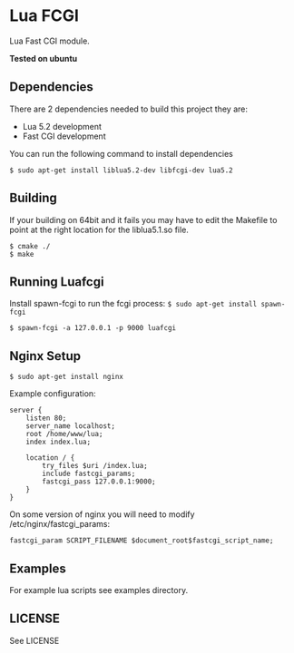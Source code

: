 # Lua FCGI

Lua Fast CGI module.

**Tested on ubuntu**

## Dependencies

There are 2 dependencies needed to build this project
they are:

 * Lua 5.2 development
 * Fast CGI development

You can run the following command to install dependencies

    $ sudo apt-get install liblua5.2-dev libfcgi-dev lua5.2

## Building

If your building on 64bit and it fails you may have to edit the Makefile
to point at the right location for the liblua5.1.so file.

    $ cmake ./
    $ make

## Running Luafcgi

Install spawn-fcgi to run the fcgi process: `$ sudo apt-get install spawn-fcgi`

    $ spawn-fcgi -a 127.0.0.1 -p 9000 luafcgi

## Nginx Setup

    $ sudo apt-get install nginx

Example configuration:

    server {
        listen 80;
        server_name localhost;
        root /home/www/lua;
        index index.lua;

        location / {
            try_files $uri /index.lua;
            include fastcgi_params;
            fastcgi_pass 127.0.0.1:9000;
        }
    }

On some version of nginx you will need to modify
/etc/nginx/fastcgi_params:

    fastcgi_param SCRIPT_FILENAME $document_root$fastcgi_script_name;

## Examples

For example lua scripts see examples directory.

## LICENSE

See LICENSE
